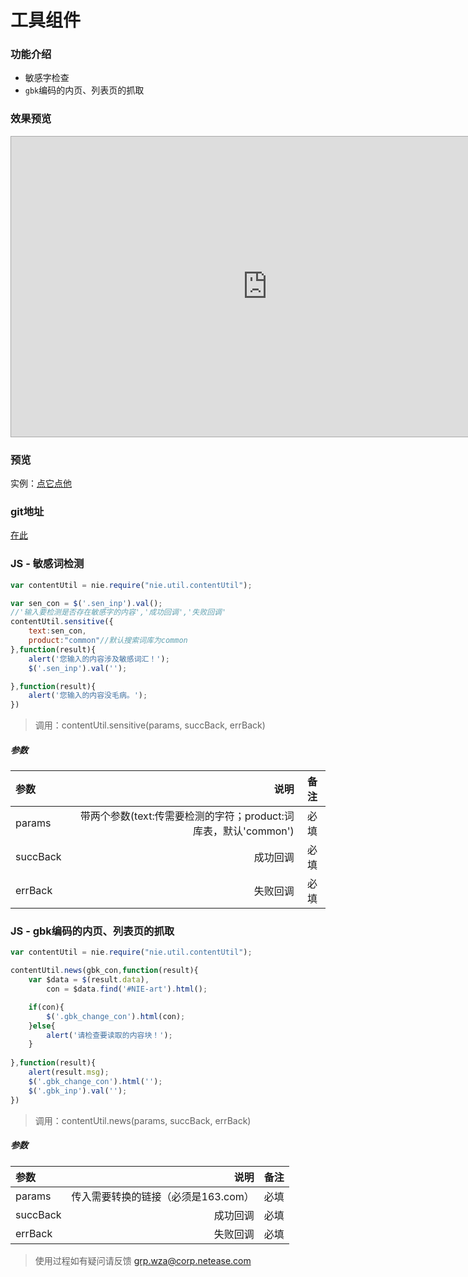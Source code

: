 # 工具组件

### 功能介绍

+ 敏感字检查
+ `gbk`编码的内页、列表页的抓取

### 效果预览

<iframe src="http://test.nie.163.com/test_html/nie-js/nie-contentUtil/" style="border: 1px solid rgb(170, 170, 170); width: 820px; min-height: 200px; height: 480px;"></iframe>

### 预览

实例：[点它点他](http://test.nie.163.com/test_html/nie-js/nie-contentUtil/)

### git地址

[在此](https://git-wz.nie.netease.com/nie-js/nie-contentUtil)

### JS - 敏感词检测

``` js
var contentUtil = nie.require("nie.util.contentUtil");

var sen_con = $('.sen_inp').val();
//'输入要检测是否存在敏感字的内容','成功回调','失败回调'
contentUtil.sensitive({
    text:sen_con,
    product:"common"//默认搜索词库为common
},function(result){                
    alert('您输入的内容涉及敏感词汇！');    
    $('.sen_inp').val('');                

},function(result){
    alert('您输入的内容没毛病。');
})

```
> 调用：contentUtil.sensitive(params, succBack, errBack)

##### 参数

| 参数      |    说明  |  备注  |
| :-------- | --------:|  :--:  |
| params    | 带两个参数(text:传需要检测的字符；product:词库表，默认'common')|  必填  |
| succBack  | 成功回调                                              |  必填  |
| errBack   | 失败回调                                              |  必填  |

### JS - gbk编码的内页、列表页的抓取

``` js
var contentUtil = nie.require("nie.util.contentUtil");

contentUtil.news(gbk_con,function(result){  
    var $data = $(result.data),
        con = $data.find('#NIE-art').html();     

    if(con){              
        $('.gbk_change_con').html(con);
    }else{
        alert('请检查要读取的内容块！');
    }
    
},function(result){
    alert(result.msg);
    $('.gbk_change_con').html('');
    $('.gbk_inp').val('');
})
```
> 调用：contentUtil.news(params, succBack, errBack)

##### 参数

| 参数      |    说明  |  备注  |
| :-------- | --------:|  :--:  |
| params    | 传入需要转换的链接（必须是163.com）|  必填  |
| succBack  | 成功回调                  |  必填  |
| errBack   | 失败回调                  |  必填  |




> 使用过程如有疑问请反馈 grp.wza@corp.netease.com


